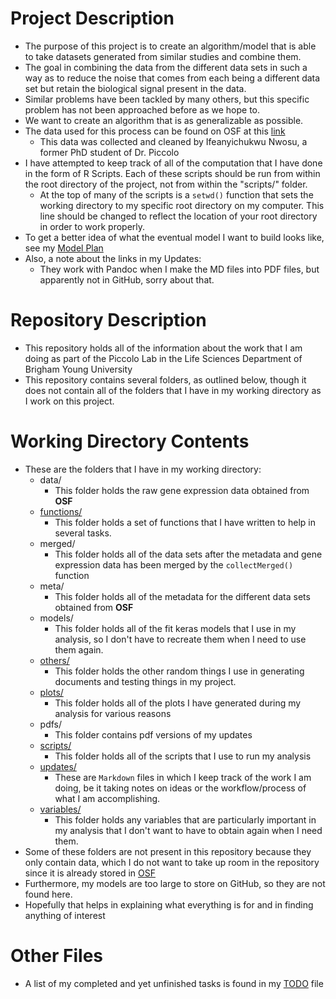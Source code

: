 # Project Description
<!--{-->

- The purpose of this project is to create an algorithm/model that is able to take datasets generated from similar studies and combine them.
- The goal in combining the data from the different data sets in such a way as to reduce the noise that comes from each being a different data set but retain the biological signal present in the data.
- Similar problems have been tackled by many others, but this specific problem has not been approached before as we hope to.
- We want to create an algorithm that is as generalizable as possible.
- The data used for this process can be found on OSF at this [link](https://osf.io/eky3p/)
    - This data was collected and cleaned by Ifeanyichukwu Nwosu, a former PhD student of Dr. Piccolo
- I have attempted to keep track of all of the computation that I have done in the form of R Scripts. Each of these scripts should be run from within the root directory of the project, not from within the "scripts/" folder.
    - At the top of many of the scripts is a `setwd()` function that sets the working directory to my specific root directory on my computer. This line should be changed to reflect the location of your root directory in order to work properly.
- To get a better idea of what the eventual model I want to build looks like, see my [Model Plan](./updates/15_Model_Plan.md)
- Also, a note about the links in my Updates:
    - They work with Pandoc when I make the MD files into PDF files, but apparently not in GitHub, sorry about that.

<!--}-->

# Repository Description
<!--{-->

- This repository holds all of the information about the work that I am doing as part of the Piccolo Lab in the Life Sciences Department of Brigham Young University
- This repository contains several folders, as outlined below, though it does not contain all of the folders that I have in my working directory as I work on this project.

<!--}-->

# Working Directory Contents
<!--{-->

- These are the folders that I have in my working directory:
    - data/
        - This folder holds the raw gene expression data obtained from <b>OSF</b>
    - [functions/](./functions/Contents.md)
        - This folder holds a set of functions that I have written to help in several tasks.
    - merged/
        - This folder holds all of the data sets after the metadata and gene expression data has been merged by the `collectMerged()` function
    - meta/
        - This folder holds all of the metadata for the different data sets obtained from <b>OSF</b>
    - models/
        - This folder holds all of the fit keras models that I use in my analysis, so I don't have to recreate them when I need to use them again.
    - [others/](./others/Contents.md)
        - This folder holds the other random things I use in generating documents and testing things in my project.
    - [plots/](./plots/Contents.md)
        - This folder holds all of the plots I have generated during my analysis for various reasons
    - pdfs/
        - This folder contains pdf versions of my updates
    - [scripts/](./scripts/Contents.md)
        - This folder holds all of the scripts that I use to run my analysis
    - [updates/](./updates/Contents.md)
        - These are `Markdown` files in which I keep track of the work I am doing, be it taking notes on ideas or the workflow/process of what I am accomplishing.
    - [variables/](./variables)
        - This folder holds any variables that are particularly important in my analysis that I don't want to have to obtain again when I need them.
- Some of these folders are not present in this repository because they only contain data, which I do not want to take up room in the repository since it is already stored in [OSF](https://osf.io/eky3p/)
- Furthermore, my models are too large to store on GitHub, so they are not found here.
- Hopefully that helps in explaining what everything is for and in finding anything of interest

<!--}-->

# Other Files
<!--{-->

- A list of my completed and yet unfinished tasks is found in my [TODO](./TODO.md) file

<!--}-->


